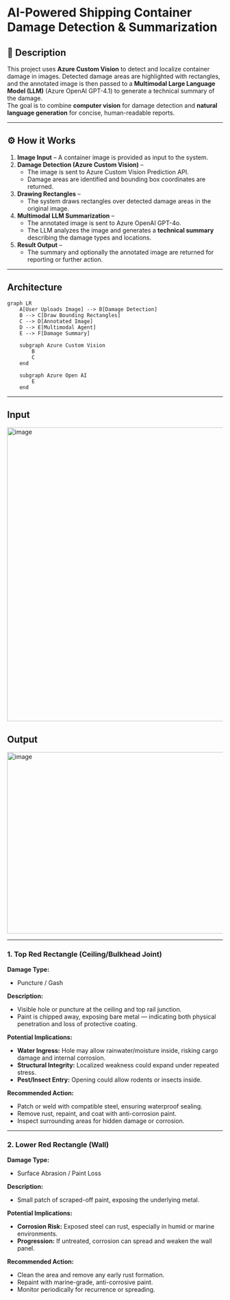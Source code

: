 # AI-Powered Shipping Container Damage Detection & Summarization

## 📌 Description
This project uses **Azure Custom Vision** to detect and localize container damage in images. Detected damage areas are highlighted with rectangles, and the annotated image is then passed to a **Multimodal Large Language Model (LLM)** (Azure OpenAI GPT-4.1) to generate a technical summary of the damage.  
The goal is to combine **computer vision** for damage detection and **natural language generation** for concise, human-readable reports.

---

## ⚙️ How it Works
1. **Image Input** – A container image is provided as input to the system.
2. **Damage Detection (Azure Custom Vision)** –  
   - The image is sent to Azure Custom Vision Prediction API.  
   - Damage areas are identified and bounding box coordinates are returned.
3. **Drawing Rectangles** –  
   - The system draws rectangles over detected damage areas in the original image.
4. **Multimodal LLM Summarization** –  
   - The annotated image is sent to Azure OpenAI GPT-4o.  
   - The LLM analyzes the image and generates a **technical summary** describing the damage types and locations.
5. **Result Output** –  
   - The summary and optionally the annotated image are returned for reporting or further action.

---

## Architecture
```mermaid
graph LR
    A[User Uploads Image] --> B[Damage Detection]
    B --> C[Draw Bounding Rectangles]
    C --> D[Annotated Image]
    D --> E[Multimodal Agent]
    E --> F[Damage Summary]
    
    subgraph Azure Custom Vision
        B
        C
    end

    subgraph Azure Open AI
        E
    end
```
---
## Input
<img width="1022" height="685" alt="image" src="https://github.com/user-attachments/assets/b15b3266-d993-44ad-a727-574d32f23601" />

## Output
<img width="637" height="423" alt="image" src="https://github.com/user-attachments/assets/86bbafad-b7dc-489b-9a9f-d984b8298377" />

---

### 1. Top Red Rectangle (Ceiling/Bulkhead Joint)

**Damage Type:**  
- Puncture / Gash

**Description:**  
- Visible hole or puncture at the ceiling and top rail junction.  
- Paint is chipped away, exposing bare metal — indicating both physical penetration and loss of protective coating.

**Potential Implications:**  
- **Water Ingress:** Hole may allow rainwater/moisture inside, risking cargo damage and internal corrosion.  
- **Structural Integrity:** Localized weakness could expand under repeated stress.  
- **Pest/Insect Entry:** Opening could allow rodents or insects inside.

**Recommended Action:**  
- Patch or weld with compatible steel, ensuring waterproof sealing.  
- Remove rust, repaint, and coat with anti-corrosion paint.  
- Inspect surrounding areas for hidden damage or corrosion.

---

### 2. Lower Red Rectangle (Wall)

**Damage Type:**  
- Surface Abrasion / Paint Loss

**Description:**  
- Small patch of scraped-off paint, exposing the underlying metal.

**Potential Implications:**  
- **Corrosion Risk:** Exposed steel can rust, especially in humid or marine environments.  
- **Progression:** If untreated, corrosion can spread and weaken the wall panel.

**Recommended Action:**  
- Clean the area and remove any early rust formation.  
- Repaint with marine-grade, anti-corrosive paint.  
- Monitor periodically for recurrence or spreading.


